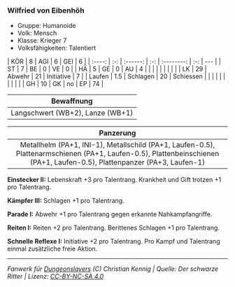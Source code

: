 ### Wilfried von Eibenhöh

- Gruppe: Humanoide
- Volk: Mensch
- Klasse: Krieger 7
- Volksfähigkeiten: Talentiert

|  KÖR   |  8  |   AGI    |  6  |    GEI     |  6  |
| :----: | :-: | :------: | :-: | :--------: | :-: | --- |
|   ST   |  7  |    BE    |  0  |     VE     |  0  |
|   HÄ   |  5  |    GE    |  0  |     AU     |  4  |
|        |     |          |     |            |     |     |
|   LK   | 29  |  Abwehr  | 21  | Initiative |  7  |
| Laufen | 1.5 | Schlagen | 20  | Schiessen  |     |
|        |     |          |     |            |     |     |
|   GH   | 10  |    GK    | no  |     EP     | 74  |

|            Bewaffnung            |
| :------------------------------: |
| Langschwert (WB+2), Lanze (WB+1) |

|                                                                                Panzerung                                                                                 |
| :----------------------------------------------------------------------------------------------------------------------------------------------------------------------: |
| Metallhelm (PA+1, INI-1), Metallschild (PA+1, Laufen-0.5), Plattenarmschienen (PA+1, Laufen-0.5), Plattenbeinschienen (PA+1, Laufen-0.5), Plattenpanzer (PA+3, Laufen-1) |

**Einstecker II:** Lebenskraft +3 pro Talentrang. Krankheit und Gift trotzen +1 pro Talentrang.

**Kämpfer III:** Schlagen +1 pro Talentrang.

**Parade I:** Abwehr +1 pro Talentrang gegen erkannte Nahkampfangriffe.

**Reiten I:** Reiten +2 pro Talentrang. Berittenes Schlagen +1 pro Talentrang.

**Schnelle Reflexe I:** Initiative +2 pro Talentrang. Pro Kampf und Talentrang einmal zusätzliche freie Aktion.

---

_Fanwerk für [Dungeonslayers](https://www.dungeonslayers.net/) (C) Christian Kennig | Quelle: Der schwarze Ritter | Lizenz: [CC-BY-NC-SA 4.0](https://creativecommons.org/licenses/by-nc-sa/4.0/deed.de)_
